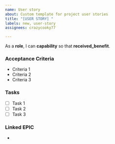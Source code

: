 ```yaml
---
name: User story
about: Custom template for project user stories
title: "[USER STORY] "
labels: new, user-story
assignees: crazycooky77

---
```


As a **role**, I can **capability** so that **received_benefit**.


### Acceptance Criteria
- Criteria 1
- Criteria 2
- Criteria 3

### Tasks
- [ ] Task 1
- [ ] Task 2
- [ ] Task 3

### Linked EPIC
-
